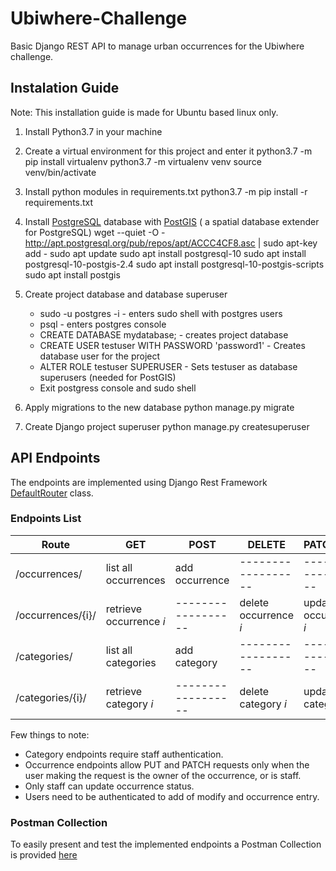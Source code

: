 
# Ubiwhere-Challenge

Basic Django REST API to manage urban occurrences for the Ubiwhere challenge.

## Instalation Guide
Note: This installation guide is made for Ubuntu based linux only.
 1. Install Python3.7 in your machine
 
 2. Create a virtual environment for this project and enter it
 python3.7 -m pip install virtualenv
 python3.7 -m virtualenv venv
 source venv/bin/activate
 
 3. Install python modules in requirements.txt
 python3.7 -m pip install -r requirements.txt
 
 4. Install  [PostgreSQL](https://postgresql.org) database with [PostGIS](https://postgis.net/) ( a spatial database extender for PostgreSQL)
 wget --quiet -O - http://apt.postgresql.org/pub/repos/apt/ACCC4CF8.asc | sudo apt-key add -
sudo apt update
sudo apt install postgresql-10
sudo apt install postgresql-10-postgis-2.4
sudo apt install postgresql-10-postgis-scripts
sudo apt install postgis

5. Create project database and database superuser
	- sudo -u postgres -i - enters sudo shell with postgres users
	- psql - enters postgres console
	- CREATE DATABASE mydatabase; - creates project database
	- CREATE USER testuser WITH PASSWORD 'password1' - Creates database user for the project
	- ALTER ROLE testuser SUPERUSER - Sets testuser as database superusers (needed for PostGIS)
	- Exit postgress console and sudo shell

6. Apply migrations to the new database
python manage.py migrate

7. Create Django project superuser
python manage.py createsuperuser


## API Endpoints
The endpoints are implemented using Django Rest Framework [DefaultRouter](https://www.django-rest-framework.org/api-guide/routers/#defaultrouter) class.

### Endpoints List

|Route| GET | POST |  DELETE |  PATCH/PUT |
|--|--|--|--|--|
|/occurrences/| list all occurrences | add occurrence |------------------ | ------------------ | 
|/occurrences/{i}/| retrieve occurrence _i_ | ------------------ | delete occurrence _i_ | update occurrence _i_  |
|/categories/| list all categories| add category | ------------------ | ------------------ |
|/categories/{i}/| retrieve category _i_ | ------------------  | delete category _i_ | update category _i_ |

Few things to note:
 - Category endpoints require staff authentication.
 - Occurrence endpoints allow PUT and PATCH requests only when the user making the request is the owner of the occurrence, or is staff.
 - Only staff can update occurrence status. 
 - Users need to be authenticated to add of modify and occurrence entry.

### Postman Collection
To easily present and test the implemented endpoints a Postman Collection is provided [here](https://www.getpostman.com/collections/af5ca37b2c5550c8ad86)
